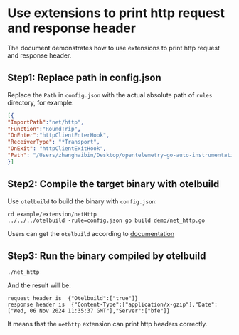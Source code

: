 # Use extensions to print http request and response header

The document demonstrates how to use extensions to print http request and response header.

## Step1: Replace path in config.json
Replace the `Path` in `config.json` with the actual absolute path of `rules` directory, for example:
``` json
[{
"ImportPath":"net/http",
"Function":"RoundTrip",
"OnEnter":"httpClientEnterHook",
"ReceiverType": "*Transport",
"OnExit": "httpClientExitHook",
"Path": "/Users/zhanghaibin/Desktop/opentelemetry-go-auto-instrumentation/example/extension/nethttp/rules"
}]
```

## Step2: Compile the target binary with otelbuild
Use `otelbuild` to build the binary with `config.json`:
```
cd example/extension/netHttp
../../../otelbuild -rule=config.json go build demo/net_http.go
```
Users can get the `otelbuild` according to [documentation](../../../README.md)

## Step3: Run the binary compiled by otelbuild
```shell
./net_http
```
And the result will be:
```shell
request header is  {"Otelbuild":["true"]}
response header is  {"Content-Type":["application/x-gzip"],"Date":["Wed, 06 Nov 2024 11:35:37 GMT"],"Server":["bfe"]}
```
It means that the `nethttp` extension can print http headers correctly.
